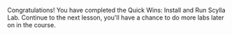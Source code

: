 Congratulations! You have completed the Quick Wins: Install and Run Scylla Lab. 
Continue to the next lesson, you'll have a chance to do more labs later on in the course. 